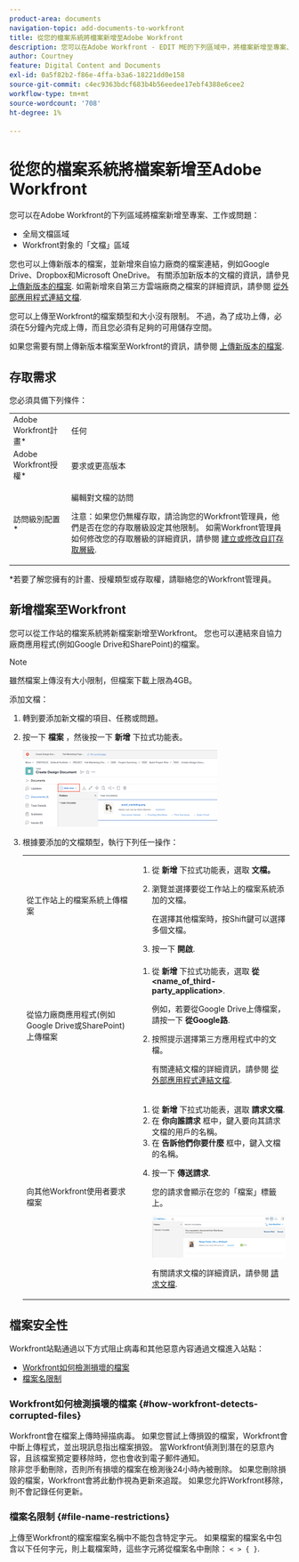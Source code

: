 ```yaml
---
product-area: documents
navigation-topic: add-documents-to-workfront
title: 從您的檔案系統將檔案新增至Adobe Workfront
description: 您可以在Adobe Workfront - EDIT ME的下列區域中，將檔案新增至專案、工作或問題。
author: Courtney
feature: Digital Content and Documents
exl-id: 0a5f82b2-f86e-4ffa-b3a6-18221dd0e158
source-git-commit: c4ec9363bdcf683b4b56eedee17ebf4388e6cee2
workflow-type: tm+mt
source-wordcount: '708'
ht-degree: 1%

---
```


# 從您的檔案系統將檔案新增至Adobe Workfront

您可以在Adobe Workfront的下列區域將檔案新增至專案、工作或問題：

* 全局文檔區域
* Workfront對象的「文檔」區域

您也可以上傳新版本的檔案，並新增來自協力廠商的檔案連結，例如Google Drive、Dropbox和Microsoft OneDrive。 有關添加新版本的文檔的資訊，請參見 [上傳新版本的檔案](../../documents/managing-documents/upload-new-document-version.md). 如需新增來自第三方雲端廠商之檔案的詳細資訊，請參閱 [從外部應用程式連結文檔](../../documents/adding-documents-to-workfront/link-documents-from-external-apps.md).

您可以上傳至Workfront的檔案類型和大小沒有限制。 不過，為了成功上傳，必須在5分鐘內完成上傳，而且您必須有足夠的可用儲存空間。

如果您需要有關上傳新版本檔案至Workfront的資訊，請參閱 [上傳新版本的檔案](../../documents/managing-documents/upload-new-document-version.md).

## 存取需求

您必須具備下列條件：

<table style="table-layout:auto"> 
 <col> 
 <col> 
 <tbody> 
  <tr> 
   <td role="rowheader">Adobe Workfront計畫*</td> 
   <td> <p> 任何</p> </td> 
  </tr> 
  <tr> 
   <td role="rowheader">Adobe Workfront授權*</td> 
   <td> <p>要求或更高版本</p> </td> 
  </tr> 
  <tr> 
   <td role="rowheader">訪問級別配置*</td> 
   <td> <p>編輯對文檔的訪問</p> <p>注意：如果您仍無權存取，請洽詢您的Workfront管理員，他們是否在您的存取層級設定其他限制。 如需Workfront管理員如何修改您的存取層級的詳細資訊，請參閱 <a href="../../administration-and-setup/add-users/configure-and-grant-access/create-modify-access-levels.md" class="MCXref xref">建立或修改自訂存取層級</a>.</p> </td> 
  </tr> 
 </tbody> 
</table>

&#42;若要了解您擁有的計畫、授權類型或存取權，請聯絡您的Workfront管理員。

## 新增檔案至Workfront

您可以從工作站的檔案系統將新檔案新增至Workfront。 您也可以連結來自協力廠商應用程式(例如Google Drive和SharePoint)的檔案。

>[!NOTE]
>
>雖然檔案上傳沒有大小限制，但檔案下載上限為4GB。

添加文檔：

1. 轉到要添加新文檔的項目、任務或問題。
1. 按一下 **檔案** ，然後按一下 **新增** 下拉式功能表。

   ![](assets/add-new-350x138.png)

1. 根據要添加的文檔類型，執行下列任一操作：

   <table style="table-layout:auto"> 
    <col> 
    <col> 
    <tbody> 
     <tr> 
      <td role="rowheader">從工作站上的檔案系統上傳檔案</td> 
      <td> 
       <ol> 
        <li value="1">從 <strong>新增</strong> 下拉式功能表，選取 <strong>文檔。</strong></li> 
        <li value="2"> <p>瀏覽並選擇要從工作站上的檔案系統添加的文檔。<br></p> <p>在選擇其他檔案時，按Shift鍵可以選擇多個文檔。</p> </li> 
        <li value="3">按一下 <strong>開啟</strong>.</li> 
       </ol> </td> 
     </tr> 
     <tr> 
      <td role="rowheader">從協力廠商應用程式(例如Google Drive或SharePoint)上傳檔案</td> 
      <td> 
       <ol> 
        <li value="1"> <p>從 <strong>新增</strong> 下拉式功能表，選取 <strong>從 &lt;name_of_third-party_application&gt;</strong>.</p> <p>例如，若要從Google Drive上傳檔案，請按一下 <strong>從Google路</strong>.</p> </li> 
        <li value="2"> <p>按照提示選擇第三方應用程式中的文檔。<br></p> <p>有關連結文檔的詳細資訊，請參閱 <a href="../../documents/adding-documents-to-workfront/link-documents-from-external-apps.md" class="MCXref xref">從外部應用程式連結文檔</a>.</p> </li> 
       </ol> </td> 
     </tr> 
     <tr> 
      <td role="rowheader">向其他Workfront使用者要求檔案</td> 
      <td> 
       <ol> 
        <li value="1">從 <strong>新增</strong> 下拉式功能表，選取 <strong>請求文檔</strong>.</li> 
        <li value="2">在 <strong>你向誰請求</strong> 框中，鍵入要向其請求文檔的用戶的名稱。</li> 
        <li value="3">在 <strong>告訴他們你要什麼</strong> 框中，鍵入文檔的名稱。</li> 
        <li value="4"> <p>按一下 <strong>傳送請求</strong>.</p> <p>您的請求會顯示在您的「檔案」標籤上。</p> <p> <img src="assets/request-a-document-350x110.png" style="width: 350;height: 110;" data-mc-conditions="QuicksilverOrClassic.Quicksilver"> </p> <p>有關請求文檔的詳細資訊，請參閱 <a href="../../documents/adding-documents-to-workfront/request-a-document.md" class="MCXref xref">請求文檔</a>.</p> </li> 
       </ol> </td> 
     </tr> 
    </tbody> 
   </table>

## 檔案安全性

Workfront站點通過以下方式阻止病毒和其他惡意內容通過文檔進入站點：

* [Workfront如何檢測損壞的檔案](#how-workfront-detects-corrupted-files)
* [檔案名限制](#file-name-restrictions)

### Workfront如何檢測損壞的檔案 {#how-workfront-detects-corrupted-files}

Workfront會在檔案上傳時掃描病毒。 如果您嘗試上傳損毀的檔案，Workfront會中斷上傳程式，並出現訊息指出檔案損毀。 當Workfront偵測到潛在的惡意內容，且該檔案預定要移除時，您也會收到電子郵件通知。\
除非您手動刪除，否則所有損壞的檔案在檢測後24小時內被刪除。 如果您刪除損毀的檔案，Workfront會將此動作視為更新來追蹤。 如果您允許Workfront移除，則不會記錄任何更新。

### 檔案名限制 {#file-name-restrictions}

上傳至Workfront的檔案檔案名稱中不能包含特定字元。 如果檔案的檔案名中包含以下任何字元，則上載檔案時，這些字元將從檔案名中刪除： `< > { }`.
